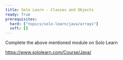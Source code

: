 ```yaml
---
title: Solo Learn - Classes and Objects
ready: True
prerequisites:
  hard: ["topics/solo-learn/java/arrays"]
  soft: []
---
```


Complete the above mentioned module on Solo Learn

https://www.sololearn.com/Course/Java/

